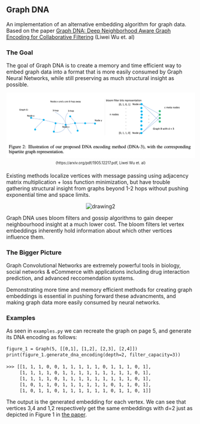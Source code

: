 ## Graph DNA

An implementation of an alternative embedding algorithm for graph data.
Based on the paper [Graph DNA: Deep Neighborhood Aware Graph Encoding for Collaborative Filtering](https://arxiv.org/pdf/1905.12217.pdf) (Liwei Wu et. al)

### The Goal

The goal of Graph DNA is to create a memory and time efficient way to embed graph data into a format that is more easily consumed by Graph Neural Networks, while still preserving as much structural insight as possible. 

<p align="center">
  <img src="/dna_demo.png" alt="drawing1" width="600"/>
  <br>
  <sub><sup>(https://arxiv.org/pdf/1905.12217.pdf, Liwei Wu et. al)</sup></sub>
</p>

Existing methods localize vertices with message passing using adjacency matrix multiplication + loss function minimization, but have trouble gathering structural insight from graphs beyond 1-2 hops without pushing exponential time and space limits. 

<p align="center">
  <img src="https://www.outsystems.com/blog/-/media/images/blog/posts/graph-neural-networks/nn-gif-5.gif?h=393&w=750&updated=20190809155049" alt="drawing2" width="500"/>
</p>

Graph DNA uses bloom filters and gossip algorithms to gain deeper neighbourhood insight at a much lower cost. The bloom filters let vertex embeddings inherently hold information about which other vertices influence them. 

### The Bigger Picture

Graph Convolutional Networks are extremely powerful tools in biology, social networks & eCommerce with applications including 
drug interaction prediction, and advanced reccomendation systems. 

Demonstrating more time and memory efficient methods for creating graph embeddings is essential in pushing forward these advancments,
and making graph data more easily consumed by neural networks. 


### Examples

As seen in `examples.py` we can recreate the graph on page 5, and generate its DNA encoding as follows:
  
  ```
  figure_1 = Graph(5, [[0,1], [1,2], [2,3], [2,4]])
  print(figure_1.generate_dna_encoding(depth=2, filter_capacity=3))
  
  >>> [[1, 1, 1, 0, 0, 1, 1, 1, 1, 1, 0, 1, 1, 1, 0, 1], 
       [1, 1, 1, 1, 0, 1, 1, 1, 1, 1, 1, 1, 1, 1, 0, 1], 
       [1, 1, 1, 1, 0, 1, 1, 1, 1, 1, 1, 1, 1, 1, 0, 1], 
       [1, 0, 1, 1, 0, 1, 1, 1, 1, 1, 1, 0, 1, 1, 0, 1], 
       [1, 0, 1, 1, 0, 1, 1, 1, 1, 1, 1, 0, 1, 1, 0, 1]]
  ```
  
The output is the generated embedding for each vertex. We can see that vertices 3,4 and 1,2 respectively get the same embeddings with d=2 just as depicted in Figure 1 in [the paper](https://arxiv.org/pdf/1905.12217.pdf).

